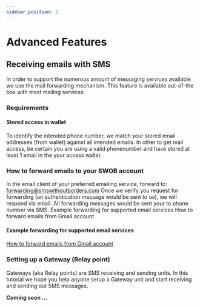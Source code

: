 ```yaml
---
sidebar_position: 2
---
```


# Advanced Features


## Receiving emails with SMS

In order to support the numerous amount of messaging services available we use the mail forwarding mechanism. This feature is available out-of-the box with most mailing services.

### Requirements

#### Stored access in wallet

To identify the intended phone number, we match your stored email addresses (from wallet) against all intended emails. In other to get mail access, be certain you are using a valid phonenumber and have stored at least 1 email in the your access wallet.

### How to forward emails to your SWOB account

In the email client of your preferred emailing service, forward to: forwarding@smswithoutborders.com Once we verify you request for forwarding (an authentication message would be sent to us), we will respond via email. All forwarding messages would be sent your to phone number via SMS.
Example forwarding for supported email services
How to forward emails from Gmail account

#### Example forwarding for supported email services
[How to forward emails from Gmail account](https://www.lifewire.com/how-to-forward-gmail-email-using-filters-1171934)


### Setting up a Gateway (Relay point)
Gateways (aka Relay points) are SMS receiving and sending units. In this tutorial we hope you help anyone setup a Gateway unit and start receiving and sending out SMS messages.

**Coming soon ...**